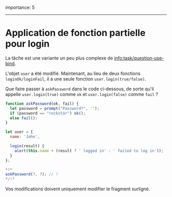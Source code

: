 importance: 5

---

# Application de fonction partielle pour login

La tâche est une variante un peu plus complexe de <info:task/question-use-bind>.

L'objet `user` a été modifié. Maintenant, au lieu de deux fonctions `loginOk/loginFail`, il a une seule fonction `user.login(true/false)`.

Que faire passer à `askPassword` dans le code ci-dessous, de sorte qu'il appelle `user.login(true)` comme `ok` et `user.login(false)` comme `fail` ?

```js
function askPassword(ok, fail) {
  let password = prompt("Password?", '');
  if (password == "rockstar") ok();
  else fail();
}

let user = {
  name: 'John',

  login(result) {
    alert(this.name + (result ? ' logged in' : ' failed to log in'));
  }
};

*!*
askPassword(?, ?); // ?
*/!*
```

Vos modifications doivent uniquement modifier le fragment surligné.

